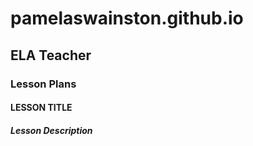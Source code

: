 # pamelaswainston.github.io
## ELA Teacher
### Lesson Plans
#### LESSON TITLE
##### Lesson Description
